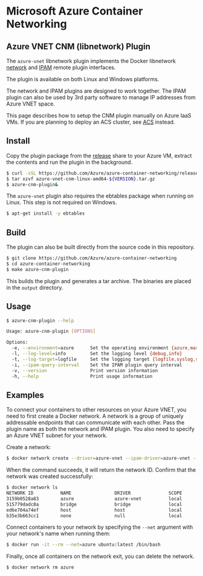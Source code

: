 # Microsoft Azure Container Networking

## Azure VNET CNM (libnetwork) Plugin
The `azure-vnet` libnetwork plugin implements the Docker libnetwork [network](https://github.com/docker/libnetwork/blob/master/docs/remote.md) and [IPAM](https://github.com/docker/libnetwork/blob/master/docs/ipam.md) remote plugin interfaces.

The plugin is available on both Linux and Windows platforms.

The network and IPAM plugins are designed to work together. The IPAM plugin can also be used by 3rd party software to manage IP addresses from Azure VNET space.

This page describes how to setup the CNM plugin manually on Azure IaaS VMs. If you are planning to deploy an ACS cluster, see [ACS](acs.md) instead.

## Install
Copy the plugin package from the [release](https://github.com/Azure/azure-container-networking/releases) share to your Azure VM, extract the contents and run the plugin in the background.

```bash
$ curl -sSL https://github.com/Azure/azure-container-networking/releases/download/${VERSION}/azure-vnet-cnm-linux-amd64-${VERSION}.tgz
$ tar xzvf azure-vnet-cnm-linux-amd64-${VERSION}.tar.gz
$ azure-cnm-plugin&
```

The `azure-vnet` plugin also requires the ebtables package when running on Linux. This step is not required on Windows.

```bash
$ apt-get install -y ebtables
```

## Build
The plugin can also be built directly from the source code in this repository.

```bash
$ git clone https://github.com/Azure/azure-container-networking
$ cd azure-container-networking
$ make azure-cnm-plugin
```

This builds the plugin and generates a tar archive. The binaries are placed in the `output` directory.

## Usage
```bash
$ azure-cnm-plugin --help

Usage: azure-cnm-plugin [OPTIONS]

Options:
  -e, --environment=azure      Set the operating environment {azure,mas}
  -l, --log-level=info         Set the logging level {debug,info}
  -t, --log-target=logfile     Set the logging target {logfile,syslog,stderr}
  -i, --ipam-query-interval    Set the IPAM plugin query interval
  -v, --version                Print version information
  -h, --help                   Print usage information
```

## Examples
To connect your containers to other resources on your Azure VNET, you need to first create a Docker network. A network is a group of uniquely addressable endpoints that can communicate with each other. Pass the plugin name as both the network and IPAM plugin. You also need to specify an Azure VNET subnet for your network.

Create a network:

```bash
$ docker network create --driver=azure-vnet --ipam-driver=azure-vnet --subnet=[subnet] azure
```

When the command succeeds, it will return the network ID. Confirm that the network was created successfully:

```bash
$ docker network ls
NETWORK ID          NAME                DRIVER              SCOPE
3159b0528a83        azure               azure-vnet          local
515779dadc8a        bridge              bridge              local
ed6e704a74ef        host                host                local
b35e3b663cc1        none                null                local
```

Connect containers to your network by specifying the `--net` argument with your network's name when running them:

```bash
$ docker run -it --rm --net=azure ubuntu:latest /bin/bash
```

Finally, once all containers on the network exit, you can delete the network. 

```bash
$ docker network rm azure
```
